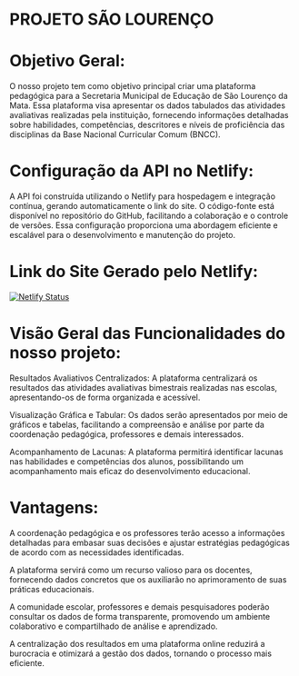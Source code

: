 # PROJETO SÃO LOURENÇO 

# Objetivo Geral:
O nosso projeto tem como objetivo principal criar uma plataforma pedagógica para a Secretaria Municipal de Educação de São Lourenço da Mata. Essa plataforma visa apresentar os dados tabulados das atividades avaliativas realizadas pela instituição, fornecendo informações detalhadas sobre habilidades, competências, descritores e níveis de proficiência das disciplinas da Base Nacional Curricular Comum (BNCC).

# Configuração da API no Netlify:

A API foi construída utilizando o Netlify para hospedagem e integração contínua, gerando automaticamente o link do site. O código-fonte está disponível no repositório do GitHub, facilitando a colaboração e o controle de versões. Essa configuração proporciona uma abordagem eficiente e escalável para o desenvolvimento e manutenção do projeto.

# Link do Site Gerado pelo Netlify:

[![Netlify Status](https://api.netlify.com/api/v1/badges/632817d2-80dc-4c3f-9c32-342adc4521ac/deploy-status)](https://app.netlify.com/sites/projetosaolourenco/deploys)

# Visão Geral das Funcionalidades do nosso projeto:

Resultados Avaliativos Centralizados: A plataforma centralizará os resultados das atividades avaliativas bimestrais realizadas nas escolas, apresentando-os de forma organizada e acessível.

Visualização Gráfica e Tabular: Os dados serão apresentados por meio de gráficos e tabelas, facilitando a compreensão e análise por parte da coordenação pedagógica, professores e demais interessados.

Acompanhamento de Lacunas: A plataforma permitirá identificar lacunas nas habilidades e competências dos alunos, possibilitando um acompanhamento mais eficaz do desenvolvimento educacional.

# Vantagens:

A coordenação pedagógica e os professores terão acesso a informações detalhadas para embasar suas decisões e ajustar estratégias pedagógicas de acordo com as necessidades identificadas.

A plataforma servirá como um recurso valioso para os docentes, fornecendo dados concretos que os auxiliarão no aprimoramento de suas práticas educacionais.

A comunidade escolar, professores e demais pesquisadores poderão consultar os dados de forma transparente, promovendo um ambiente colaborativo e compartilhado de análise e aprendizado.

A centralização dos resultados em uma plataforma online reduzirá a burocracia e otimizará a gestão dos dados, tornando o processo mais eficiente.

